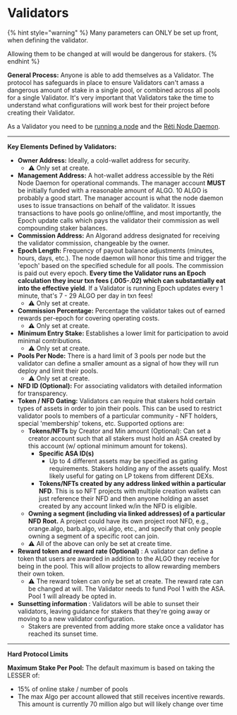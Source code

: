 # Validators

{% hint style="warning" %}
Many parameters can ONLY be set up front, when defining the validator.

Allowing them to be changed at will would be dangerous for stakers.
{% endhint %}

**General Process:** Anyone is able to add themselves as a Validator. The protocol has safeguards in place to ensure Validators can't amass a dangerous amount of stake in a single pool, or combined across all pools for a single Validator. It's very important that Validators take the time to understand what configurations will work best for their project before creating their Validator.

As a Validator you need to be [running a node](../resources/running-a-node.md) and the [Réti Node Daemon](../technical-implementation/reti-node-daemon/).

***

**Key Elements Defined by Validators:**

* **Owner Address:** Ideally, a cold-wallet address for security. &#x20;
  * ⚠️ Only set at create.
* **Management Address:** A hot-wallet address accessible by the Réti Node Daemon for operational commands. The manager account **MUST** be initially funded with a reasonable amount of ALGO. 10 ALGO is probably a good start. The manager account is what the node daemon uses to issue transactions on behalf of the validator. It issues transactions to have pools go online/offline, and most importantly, the Epoch update calls which pays the validator their commission as well compounding staker balances.
* **Commission Address:** An Algorand address designated for receiving the validator commission, changeable by the owner.
* **Epoch Length:** Frequency of payout balance adjustments (minutes, hours, days, etc.). The node daemon will honor this time and trigger the 'epoch' based on the specified schedule for all pools. The commission is paid out every epoch. **Every time the Validator runs an Epoch calculation they incur txn fees (.005-.02) which can substantially eat into the effective yield**. If a Validator is running Epoch updates every 1 minute, that's 7 - 29 ALGO per day in txn fees! &#x20;
  * ⚠️ Only set at create.
* **Commission Percentage:** Percentage the validator takes out of earned rewards per-epoch for covering operating costs.
  * ⚠️ Only set at create.
* **Minimum Entry Stake:** Establishes a lower limit for participation to avoid minimal contributions.
  * ⚠️ Only set at create.
* **Pools Per Node:** There is a hard limit of 3 pools per node but the validator can define a smaller amount as a signal of how they will run deploy and limit their pools.
  * ⚠️ Only set at create.
* **NFD ID (Optional):** For associating validators with detailed information for transparency.
* **Token / NFD Gating:** Validators can require that stakers hold certain types of assets in order to join their pools. This can be used to restrict validator pools to members of a particular community - NFT holders, special 'membership' tokens, etc. Supported options are:
  * **Tokens/NFTs** by Creator and Min amount (Optional): Can set a creator account such that all stakers must hold an ASA created by this account (w/ optional minimum amount for tokens).
    * **Specific ASA ID(s)**
      * Up to 4 different assets may be specified as gating requirements. Stakers holding any of the assets qualify. Most likely useful for gating on LP tokens from different DEXs.
    * **Tokens/NFTs created by any address linked within a particular NFD**. This is so NFT projects with multiple creation wallets can just reference their NFD and then anyone holding an asset created by any account linked w/in the NFD is eligible.
  * **Owning a segment (including via linked addresses) of a particular NFD Root.** A project could have its own project root NFD, e.g., orange.algo, barb.algo, voi.algo, etc., and specify that only people owning a segment of a specific root can join.
  * ⚠️ All of the above can only be set at create time.
* **Reward token and reward rate (Optional)** : A validator can define a token that users are awarded in addition to the ALGO they receive for being in the pool. This will allow projects to allow rewarding members their own token.
  * ⚠️ The reward token can only be set at create.  The reward rate can be changed at will. The Validator needs to fund Pool 1 with the ASA. Pool 1 will already be opted in.
* **Sunsetting information** : Validators will be able to sunset their validators, leaving guidance for stakers that they're going away or moving to a new validator configuration.
  * Stakers are prevented from adding more stake once a validator has reached its sunset time.

***

**Hard Protocol Limits**

**Maximum Stake Per Pool:** The default maximum is based on taking the LESSER of:

* 15% of online stake / number of pools
* The max Algo per account allowed that still receives incentive rewards. This amount is currently 70 million algo but will likely change over time

